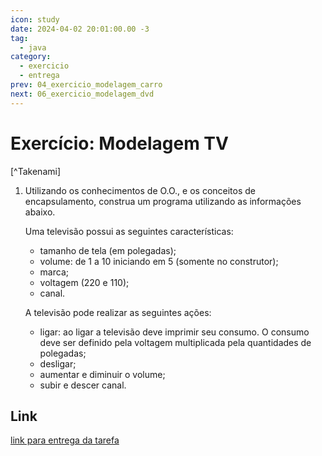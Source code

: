 ```yaml
---
icon: study
date: 2024-04-02 20:01:00.00 -3
tag:
  - java
category:
  - exercicio
  - entrega
prev: 04_exercicio_modelagem_carro
next: 06_exercicio_modelagem_dvd
---
```


# Exercício: Modelagem TV

[^Takenami]

1. Utilizando os conhecimentos de O.O.,  e os conceitos de encapsulamento,  construa um programa utilizando as informações abaixo. 

    Uma televisão possui as seguintes características:
    - tamanho de tela (em polegadas);
    - volume: de 1 a 10 iniciando em 5 (somente no construtor);
    - marca;
    - voltagem (220 e 110);
    - canal.

    A televisão pode realizar as seguintes ações:
    - ligar: ao ligar a televisão deve imprimir seu consumo. O consumo deve ser definido pela voltagem multiplicada pela quantidades de polegadas;
    - desligar;
    - aumentar e diminuir o volume;
    - subir e descer canal.

## Link

[link para entrega da tarefa](https://classroom.github.com/a/i81oeny5)

<!-- @include: ../../bib/bib.md -->